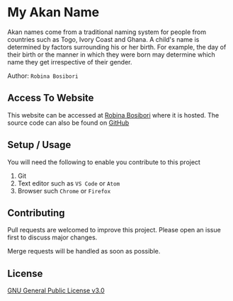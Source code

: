 # My Akan Name

Akan names come from a traditional naming system for people from countries such as Togo, Ivory Coast and Ghana. A child's name is determined by factors surrounding his or her birth. For example, the day of their birth or the manner in which they were born may determine which name they get irrespective of their gender.

Author: `Robina Bosibori`

## Access To Website

This website can be accessed at [Robina Bosibori](https://robina-bobbie.github.io/) where it is hosted. The source code can also be found on [GitHub](https://github.com/robina-bobbie/robina-bobbie.github.io)

## Setup / Usage

You will need the following to enable you contribute to this project
1. Git
2. Text editor such as `VS Code` or `Atom`
3. Browser such `Chrome` or `Firefox`

## Contributing

Pull requests are welcomed to improve this project. Please open an issue first to discuss major changes.

Merge requests will be handled as soon as possible.

## License

[GNU General Public License v3.0](https://robina-bobbie.github.io/LICENSE)